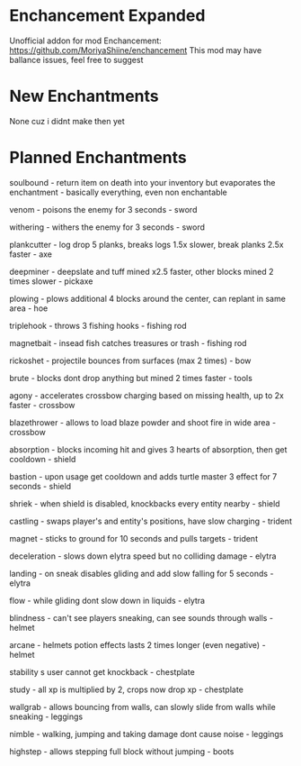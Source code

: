 # Enchancement Expanded
Unofficial addon for mod Enchancement: https://github.com/MoriyaShiine/enchancement
This mod may have ballance issues, feel free to suggest

# New Enchantments
None cuz i didnt make then yet

# Planned Enchantments
soulbound - return item on death into your inventory but evaporates the enchantment - basically everything, even non enchantable

venom - poisons the enemy for 3 seconds - sword

withering - withers the enemy for 3 seconds - sword

plankcutter	- log drop 5 planks, breaks logs 1.5x slower, break planks 2.5x faster - axe

deepminer - deepslate and tuff mined x2.5 faster, other blocks mined 2 times slower - pickaxe

plowing - plows additional 4 blocks around the center, can replant in same area - hoe

triplehook - throws 3 fishing hooks - fishing rod

magnetbait - insead fish catches treasures or trash - fishing rod

rickoshet - projectile bounces from surfaces (max 2 times) - bow

brute -	blocks dont drop anything but mined 2 times faster - tools

agony - accelerates crossbow charging based on missing health, up to 2x faster - crossbow

blazethrower - allows to load blaze powder and shoot fire in wide area - crossbow

absorption - blocks incoming hit and gives 3 hearts of absorption, then get cooldown - shield

bastion - upon usage get cooldown and adds turtle master 3 effect for 7 seconds - shield

shriek - when shield is disabled, knockbacks every entity nearby - shield

castling - swaps player's and entity's positions, have slow charging - trident

magnet - sticks to ground for 10 seconds and pulls targets - trident

deceleration - slows down elytra speed but no colliding damage - elytra

landing - on sneak disables gliding and add slow falling for 5 seconds - elytra

flow - while gliding dont slow down in liquids - elytra

blindness - can't see players sneaking, can see sounds through walls - helmet

arcane - helmets	potion effects lasts 2 times longer (even negative) - helmet

stability	s	user cannot get knockback - chestplate

study - all xp is multiplied by 2, crops now drop xp - chestplate

wallgrab - allows bouncing from walls, can slowly slide from walls while sneaking - leggings

nimble - walking, jumping and taking damage dont cause noise - leggings

highstep - allows stepping full block without jumping - boots


